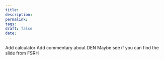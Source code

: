 ```yaml
---
title:
description: 
permalink: 
tags: 
draft: false
date:
---
```




Add calculator
Add commentary about DEN
Maybe see if you can find the slide from FSRH 